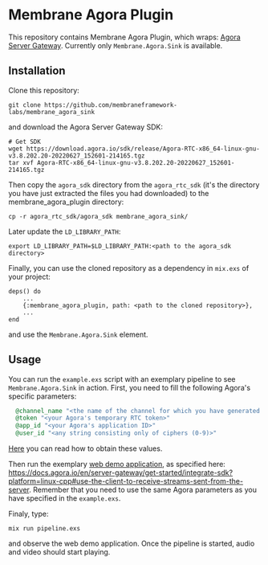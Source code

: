 # Membrane Agora Plugin

This repository contains Membrane Agora Plugin, which wraps:
[Agora Server Gateway](https://docs.agora.io/en/server-gateway/overview/product-overview?platform=linux-cpp).
Currently only `Membrane.Agora.Sink` is available.

## Installation
Clone this repository:
```
git clone https://github.com/membraneframework-labs/membrane_agora_sink
```
and download the Agora Server Gateway SDK:
```
# Get SDK
wget https://download.agora.io/sdk/release/Agora-RTC-x86_64-linux-gnu-v3.8.202.20-20220627_152601-214165.tgz
tar xvf Agora-RTC-x86_64-linux-gnu-v3.8.202.20-20220627_152601-214165.tgz
```
Then copy the `agora_sdk` directory from the `agora_rtc_sdk` (it's the directory you have just extracted the files you had downloaded)
to the membrane_agora_plugin directory:
```
cp -r agora_rtc_sdk/agora_sdk membrane_agora_sink/
```

Later update the `LD_LIBRARY_PATH`:
```
export LD_LIBRARY_PATH=$LD_LIBRARY_PATH:<path to the agora_sdk directory>
```

Finally, you can use the cloned repository as a dependency in `mix.exs` of your project:
```
deps() do
    ... 
    {:membrane_agora_plugin, path: <path to the cloned repository>},
    ...
end
```
and use the `Membrane.Agora.Sink` element.

## Usage
You can run the `example.exs` script with an exemplary pipeline to see `Membrane.Agora.Sink` in action.
First, you need to fill the following Agora's specific parameters:
```elixir
  @channel_name "<the name of the channel for which you have generated the temporary RTC token>"
  @token "<your Agora's temporary RTC token>"
  @app_id "<your Agora's application ID>"
  @user_id "<any string consisting only of ciphers (0-9)>"
```
[Here](https://docs.agora.io/en/server-gateway/reference/manage-agora-account?platform=linux-cpp) you can read how to obtain these values.

Then run the exemplary [web demo application](https://webdemo.agora.io/basicVideoCall/index.html), as specified here: https://docs.agora.io/en/server-gateway/get-started/integrate-sdk?platform=linux-cpp#use-the-client-to-receive-streams-sent-from-the-server.
Remember that you need to use the same Agora parameters as you have specified in the `example.exs`.

Finaly, type:
```
mix run pipeline.exs
```
and observe the web demo application.
Once the pipeline is started, audio and video should start playing.